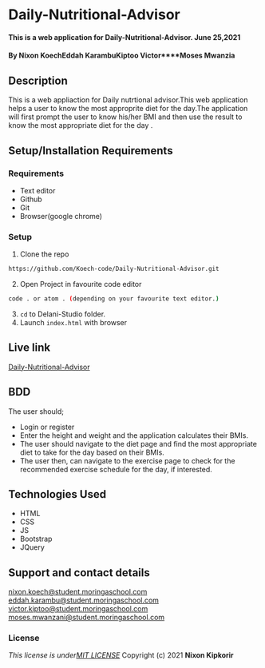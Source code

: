 # Daily-Nutritional-Advisor
####  This is a web application for Daily-Nutritional-Advisor.  June 25,2021
#### By **Nixon Koech****Eddah Karambu****Kiptoo Victor****Moses Mwanzia**
## Description
This is a web appliaction for Daily nutrtional advisor.This web application  helps a user to know the most approprite diet for the day.The application will first prompt the user to know his/her BMI and then use the result to know the most appropriate diet for the day .
## Setup/Installation Requirements
### Requirements
* Text editor
* Github
* Git
* Browser(google chrome)
  
### Setup
1. Clone the repo

```sh 
https://github.com/Koech-code/Daily-Nutritional-Advisor.git
  ```
2. Open Project in favourite code editor

  ```sh
  code . or atom . (depending on your favourite text editor.)
  ```
3. `cd` to Delani-Studio folder.
4. Launch `index.html` with browser
## Live link
   [Daily-Nutritional-Advisor](https://github.com/Koech-code/Daily-Nutritional-Advisor)
## BDD
  The user should;
  + Login or register
  + Enter the height and weight and the application calculates their BMIs.
  + The user should navigate to the diet page and find the most appropriate diet to take for the day based on their BMIs.
  + The user then, can navigate to the exercise page to check for the recommended exercise schedule for the day, if interested.
## Technologies Used
  *  HTML
  *  CSS
  *  JS
  *  Bootstrap
  *  JQuery

## Support and contact details
nixon.koech@student.moringaschool.com
eddah.karambu@student.moringaschool.com
victor.kiptoo@student.moringaschool.com
moses.mwanzani@student.moringaschool.com
### License
*This license is under[MIT LICENSE](LICENSE)*
Copyright (c) 2021 **Nixon Kipkorir**